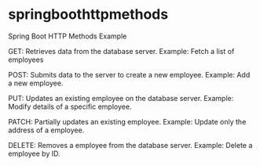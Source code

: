 # springboothttpmethods
Spring Boot HTTP Methods Example

GET:
Retrieves data from the database server.
Example: Fetch a list of employees

POST:
Submits data to the server to create a new employee.
Example: Add a new employee.

PUT:
Updates an existing employee on the database server.
Example: Modify details of a specific employee.

PATCH:
Partially updates an existing employee.
Example: Update only the address of a employee.

DELETE:
Removes a employee from the database server.
Example: Delete a employee by ID.
